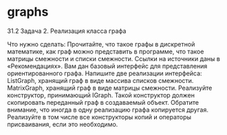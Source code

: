 # graphs
31.2
Задача 2. Реализация класса графа


Что нужно сделать:
Прочитайте, что такое графы в дискретной математике, как граф можно представить в программе, что такое матрицы смежности и списки смежности. Ссылки на источники даны в «Рекомендациях».
Вам дан базовый интерфейс для представления ориентированного графа. Напишите две реализации интерфейса:
ListGraph, хранящий граф в виде массива списков смежности.
MatrixGraph, хранящий граф в виде матрицы смежности.
Реализуйте конструктор, принимающий IGraph. Такой конструктор должен скопировать переданный граф в создаваемый объект. Обратите внимание, что иногда в одну реализацию графа копируется другая. Реализуйте в том числе все конструкторы копий и операторы присваивания, если это необходимо.
